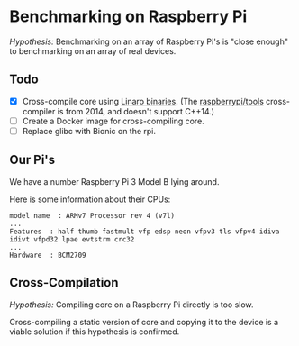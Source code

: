 # Benchmarking on Raspberry Pi

_Hypothesis:_ Benchmarking on an array of Raspberry Pi's is "close enough" to
benchmarking on an array of real devices.

## Todo

- [x] Cross-compile core using [Linaro
  binaries](http://releases.linaro.org/components/toolchain/binaries/). (The
[raspberrypi/tools](https://github.com/raspberrypi/tools) cross-compiler is
from 2014, and doesn't support C++14.)
- [ ] Create a Docker image for cross-compiling core.
- [ ] Replace glibc with Bionic on the rpi.

## Our Pi's

We have a number Raspberry Pi 3 Model B lying around.

Here is some information about their CPUs:

    model name  : ARMv7 Processor rev 4 (v7l)
    ...
    Features  : half thumb fastmult vfp edsp neon vfpv3 tls vfpv4 idiva idivt vfpd32 lpae evtstrm crc32
    ...
    Hardware  : BCM2709

## Cross-Compilation

_Hypothesis:_ Compiling core on a Raspberry Pi directly is too slow.

Cross-compiling a static version of core and copying it to the device is a
viable solution if this hypothesis is confirmed.

